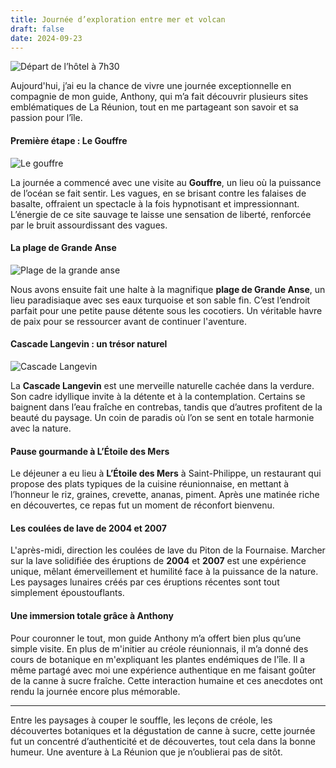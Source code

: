 ```yaml
---
title: Journée d’exploration entre mer et volcan
draft: false
date: 2024-09-23
---
```

![Départ de l’hôtel à 7h30](/img/img_2849.jpeg "Départ de l’hôtel à 7h30")

Aujourd'hui, j’ai eu la chance de vivre une journée exceptionnelle en compagnie de mon guide, Anthony, qui m’a fait découvrir plusieurs sites emblématiques de La Réunion, tout en me partageant son savoir et sa passion pour l’île.

#### Première étape : Le Gouffre

![Le gouffre](/img/img_2851.jpeg "Le gouffre")

La journée a commencé avec une visite au **Gouffre**, un lieu où la puissance de l’océan se fait sentir. Les vagues, en se brisant contre les falaises de basalte, offraient un spectacle à la fois hypnotisant et impressionnant. L’énergie de ce site sauvage te laisse une sensation de liberté, renforcée par le bruit assourdissant des vagues.

#### La plage de Grande Anse

![Plage de la grande anse](/img/img_2858.jpeg "Plage de la grande anse")

Nous avons ensuite fait une halte à la magnifique **plage de Grande Anse**, un lieu paradisiaque avec ses eaux turquoise et son sable fin. C’est l’endroit parfait pour une petite pause détente sous les cocotiers. Un véritable havre de paix pour se ressourcer avant de continuer l'aventure.

#### Cascade Langevin : un trésor naturel

![Cascade Langevin](/img/img_2877.jpeg "Cascade Langevin")

La **Cascade Langevin** est une merveille naturelle cachée dans la verdure. Son cadre idyllique invite à la détente et à la contemplation. Certains se baignent dans l’eau fraîche en contrebas, tandis que d’autres profitent de la beauté du paysage. Un coin de paradis où l’on se sent en totale harmonie avec la nature.

#### Pause gourmande à L’Étoile des Mers

Le déjeuner a eu lieu à **L’Étoile des Mers** à Saint-Philippe, un restaurant qui propose des plats typiques de la cuisine réunionnaise, en mettant à l’honneur le riz, graines, crevette, ananas, piment. Après une matinée riche en découvertes, ce repas fut un moment de réconfort bienvenu.

#### Les coulées de lave de 2004 et 2007

L'après-midi, direction les coulées de lave du Piton de la Fournaise. Marcher sur la lave solidifiée des éruptions de **2004** et **2007** est une expérience unique, mêlant émerveillement et humilité face à la puissance de la nature. Les paysages lunaires créés par ces éruptions récentes sont tout simplement époustouflants.

#### Une immersion totale grâce à Anthony

Pour couronner le tout, mon guide Anthony m’a offert bien plus qu’une simple visite. En plus de m'initier au créole réunionnais, il m’a donné des cours de botanique en m'expliquant les plantes endémiques de l'île. Il a même partagé avec moi une expérience authentique en me faisant goûter de la canne à sucre fraîche. Cette interaction humaine et ces anecdotes ont rendu la journée encore plus mémorable.

- - -

Entre les paysages à couper le souffle, les leçons de créole, les découvertes botaniques et la dégustation de canne à sucre, cette journée fut un concentré d’authenticité et de découvertes, tout cela dans la bonne humeur. Une aventure à La Réunion que je n’oublierai pas de sitôt.
